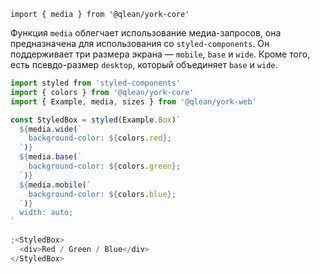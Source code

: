 `import { media } from '@qlean/york-core'`

Функция `media` облегчает использование медиа-запросов, она предназначена для использования со `styled-components`. Он поддерживает три размера экрана — `mobile`, `base` и `wide`. Кроме того, есть псевдо-размер `desktop`, который объединяет `base` и `wide`.

```js
import styled from 'styled-components'
import { colors } from '@qlean/york-core'
import { Example, media, sizes } from '@qlean/york-web'

const StyledBox = styled(Example.Box)`
  ${media.wide(`
    background-color: ${colors.red};
  `)}
  ${media.base(`
    background-color: ${colors.green};
  `)}
  ${media.mobile(`
    background-color: ${colors.blue};
  `)}
  width: auto;
`

;<StyledBox>
  <div>Red / Green / Blue</div>
</StyledBox>
```
